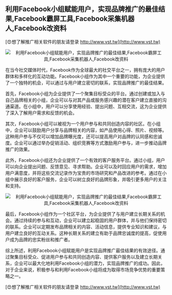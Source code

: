## **利用Facebook小组赋能用户，实现品牌推广的最佳结果,Facebook霸屏工具,Facebook采集机器人,Facebook改资料**

[😍想了解推广相关软件的朋友请登录 http://www.vst.tw](http://www.vst.tw)

 <center><img src="https://vst.tw/MP4/tuiguang/png/8.png" alt="利用Facebook小组赋能用户，实现品牌推广的最佳结果,Facebook霸屏工具,Facebook采集机器人,Facebook改资料"></center>

在当今社交媒体时代，Facebook作为全球最大的社交平台之一，拥有庞大的用户群体和多样化的互动功能。Facebook小组作为其中一个重要的功能，为企业提供了一个独特的机会，可以通过与用户建立密切的联系，实现品牌推广的最佳结果。

首先，Facebook小组为企业提供了一个聚集目标受众的平台。通过创建或加入与自己品牌相关的小组，企业可以与对其产品或服务感兴趣的潜在客户建立直接的沟通渠道。在小组中，用户可以分享使用经验、提出问题、互相交流，这为企业提供了深入了解用户需求和反馈的机会。

其次，Facebook小组可以被视为一个用户参与和共同创造内容的社区。在小组中，企业可以鼓励用户分享与品牌相关的内容，如产品使用心得、照片、视频等。这种用户参与不仅可以增加品牌曝光度，还可以提高用户对品牌的认同感和忠诚度。企业可以通过举办促销活动、组织竞赛等方式激励用户参与，进一步推动品牌推广的效果。

此外，Facebook小组还为企业提供了一个有效的客户服务平台。通过小组，用户可以向企业提出问题、反馈意见、寻求帮助。企业可以及时回应用户的需求，增加用户满意度，并将这些交流记录作为宝贵的市场研究和产品改进的参考。通过在小组中展示良好的客户服务，企业可以树立良好的品牌形象，并吸引更多用户的关注和支持。

 <center><img src="https://vst.tw/MP4/tuiguang/png/4.png" alt="利用Facebook小组赋能用户，实现品牌推广的最佳结果,Facebook霸屏工具,Facebook采集机器人,Facebook改资料"></center>

最后，Facebook小组作为一个社区平台，为企业提供了与用户建立长期关系的机会。通过持续的参与和互动，企业可以建立起稳固的用户群体，并与他们保持密切的联系。企业可以定期发布品牌相关的内容、活动信息，提供专业知识和建议，与用户建立良好的互动关系。这种长期关系的建立有助于品牌忠诚度的提高，促使用户成为品牌的忠实粉丝和推广者。

综上所述，利用Facebook小组赋能用户是实现品牌推广最佳结果的有效途径。通过聚集目标受众、促进用户参与和共同创造内容、提供客户服务以及建立长期关系，企业可以最大化地利用Facebook小组的潜力，实现品牌推广的成功。因此，对于企业来说，积极参与和利用Facebook小组将成为取得市场竞争优势的重要策略之一。

[😍想了解推广相关软件的朋友请登录 http://www.vst.tw](http://www.vst.tw)



